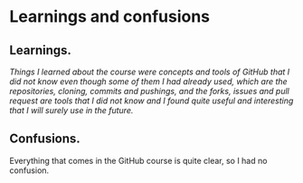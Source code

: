 # Learnings and confusions

## Learnings.
*Things I learned about the course were concepts and tools of GitHub that I did not 
know even though some of them I had already used, which are the repositories, cloning, 
commits and pushings, and the forks, issues and pull request are tools that I did not 
know and I found quite useful and interesting that I will surely use in the future.*

## Confusions.
Everything that comes in the GitHub course is quite clear, so I had no confusion.
